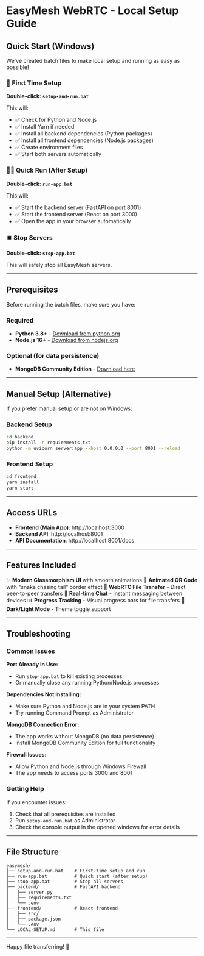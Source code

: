 # EasyMesh WebRTC - Local Setup Guide

## Quick Start (Windows)

We've created batch files to make local setup and running as easy as possible!

### 🚀 First Time Setup

**Double-click: `setup-and-run.bat`**

This will:
- ✅ Check for Python and Node.js
- ✅ Install Yarn if needed
- ✅ Install all backend dependencies (Python packages)
- ✅ Install all frontend dependencies (Node.js packages)
- ✅ Create environment files
- ✅ Start both servers automatically

### 🏃‍♂️ Quick Run (After Setup)

**Double-click: `run-app.bat`**

This will:
- ✅ Start the backend server (FastAPI on port 8001)
- ✅ Start the frontend server (React on port 3000)
- ✅ Open the app in your browser automatically

### ⏹️ Stop Servers

**Double-click: `stop-app.bat`**

This will safely stop all EasyMesh servers.

---

## Prerequisites

Before running the batch files, make sure you have:

### Required
- **Python 3.8+** - [Download from python.org](https://python.org)
- **Node.js 16+** - [Download from nodejs.org](https://nodejs.org)

### Optional (for data persistence)
- **MongoDB Community Edition** - [Download here](https://www.mongodb.com/try/download/community)

---

## Manual Setup (Alternative)

If you prefer manual setup or are not on Windows:

### Backend Setup
```bash
cd backend
pip install -r requirements.txt
python -m uvicorn server:app --host 0.0.0.0 --port 8001 --reload
```

### Frontend Setup
```bash
cd frontend
yarn install
yarn start
```

---

## Access URLs

- **Frontend (Main App)**: http://localhost:3000
- **Backend API**: http://localhost:8001
- **API Documentation**: http://localhost:8001/docs

---

## Features Included

✨ **Modern Glassmorphism UI** with smooth animations
🎯 **Animated QR Code** with "snake chasing tail" border effect
📱 **WebRTC File Transfer** - Direct peer-to-peer transfers
💬 **Real-time Chat** - Instant messaging between devices
📊 **Progress Tracking** - Visual progress bars for file transfers
🌙 **Dark/Light Mode** - Theme toggle support

---

## Troubleshooting

### Common Issues

**Port Already in Use:**
- Run `stop-app.bat` to kill existing processes
- Or manually close any running Python/Node.js processes

**Dependencies Not Installing:**
- Make sure Python and Node.js are in your system PATH
- Try running Command Prompt as Administrator

**MongoDB Connection Error:**
- The app works without MongoDB (no data persistence)
- Install MongoDB Community Edition for full functionality

**Firewall Issues:**
- Allow Python and Node.js through Windows Firewall
- The app needs to access ports 3000 and 8001

### Getting Help

If you encounter issues:
1. Check that all prerequisites are installed
2. Run `setup-and-run.bat` as Administrator
3. Check the console output in the opened windows for error details

---

## File Structure

```
easymesh/
├── setup-and-run.bat    # First-time setup and run
├── run-app.bat          # Quick start (after setup)
├── stop-app.bat         # Stop all servers
├── backend/             # FastAPI backend
│   ├── server.py
│   ├── requirements.txt
│   └── .env
├── frontend/            # React frontend
│   ├── src/
│   ├── package.json
│   └── .env
└── LOCAL-SETUP.md       # This file
```

---

Happy file transferring! 🚀